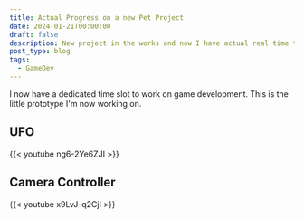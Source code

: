 ```yaml
---
title: Actual Progress on a new Pet Project
date: 2024-01-21T00:00:00
draft: false
description: New project in the works and now I have actual real time to work on it!
post_type: blog
tags:
  - GameDev
---
```


I now have a dedicated time slot to work on game development. This is the little prototype I'm now working on.

## UFO
{{< youtube ng6-2Ye6ZJI >}}

## Camera Controller
{{< youtube x9LvJ-q2CjI >}}